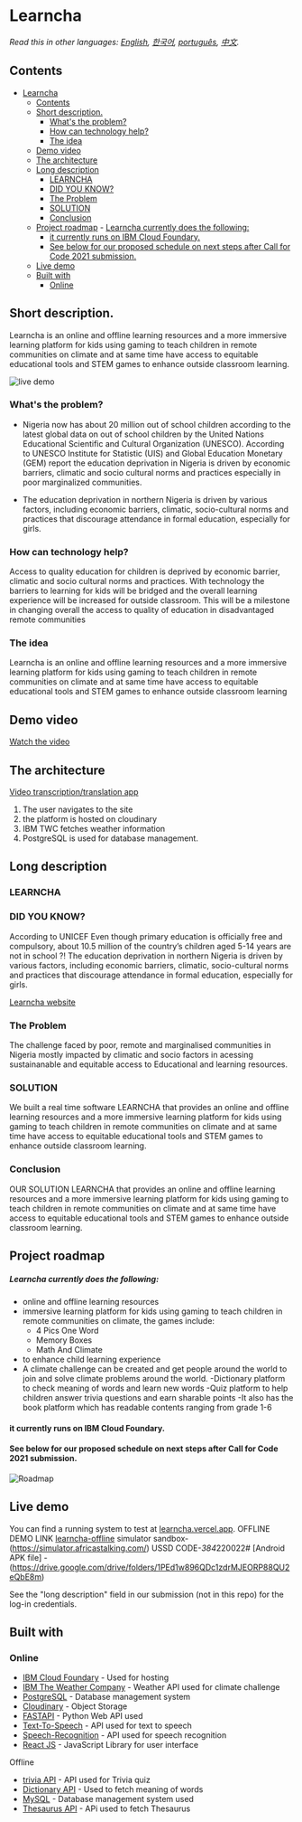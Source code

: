 # Learncha

_Read this in other languages: [English](README.md), [한국어](./docs/README.ko.md), [português](./docs/README.pt_br.md), [中文](./docs/README.zh.md)._

## Contents

- [Learncha](#learncha)
  - [Contents](#contents)
  - [Short description.](#short-description)
    - [What's the problem?](#whats-the-problem)
    - [How can technology help?](#how-can-technology-help)
    - [The idea](#the-idea)
  - [Demo video](#demo-video)
  - [The architecture](#the-architecture)
  - [Long description](#long-description)
    - [LEARNCHA](#learncha-1)
    - [DID YOU KNOW?](#did-you-know)
    - [The Problem](#the-problem)
    - [SOLUTION](#solution)
    - [Conclusion](#conclusion)
  - [Project roadmap](#project-roadmap) - [Learncha currently does the following:](#learncha-currently-does-the-following)
    - [it currently runs on IBM Cloud Foundary.](#it-currently-runs-on-ibm-cloud-foundary)
    - [See below for our proposed schedule on next steps after Call for Code 2021 submission.](#see-below-for-our-proposed-schedule-on-next-steps-after-call-for-code-2021-submission)
  - [Live demo](#live-demo)
  - [Built with](#built-with)
    - [Online](#online)

## Short description.

Learncha is an online and offline learning resources and a more immersive learning platform for kids using gaming to teach children in remote communities on climate and at same time have access to equitable educational tools and STEM games to enhance outside classroom learning.

![live demo](./images/learncha.jpeg)

### What's the problem?

- Nigeria now has about 20 million out of school children according to the latest global data on out of school children by the United Nations Educational Scientific and Cultural Organization (UNESCO). According to UNESCO Institute for Statistic (UIS) and Global Education Monetary (GEM) report the education deprivation in Nigeria is driven by economic barriers, climatic and socio cultural norms and practices especially in poor marginalized communities.

- The education deprivation in northern Nigeria is driven by various factors, including economic barriers, climatic, socio-cultural norms and practices that
  discourage attendance in formal education, especially for girls.

### How can technology help?

Access to quality education for children is deprived by economic barrier, climatic and socio cultural norms and practices. With technology the barriers to learning for kids will be bridged and the overall learning experience will be increased for outside classroom. This will be a milestone in changing overall the access to quality of education in disadvantaged remote communities

### The idea

Learncha is an online and offline learning resources and a more immersive learning platform for kids using gaming to teach children in remote communities on climate and at same time have access to equitable educational tools and STEM games to enhance outside classroom learning

## Demo video

[Watch the video](https://www.youtube.com/watch?v=hI54VopbpZI)

## The architecture

[Video transcription/translation app](https://github.com/CaptRaven/LEARNCHA/blob/)

1. The user navigates to the site
2. the platform is hosted on cloudinary
3. IBM TWC fetches weather information
4. PostgreSQL is used for database management.

## Long description

### LEARNCHA

### DID YOU KNOW?

According to UNICEF Even though primary education is officially free and compulsory, about 10.5 million of the country’s children aged 5-14 years are not in school ?!
The education deprivation in northern Nigeria is driven by various factors, including economic barriers, climatic, socio-cultural norms and practices that discourage attendance in formal education, especially for girls.

[Learncha website](https://learncha.vercel.app)

### The Problem

The challenge faced by poor, remote and marginalised communities in Nigeria mostly impacted by climatic and socio factors in acessing sustainanable and equitable access to Educational and learning resources.

### SOLUTION

We built a real time software LEARNCHA that provides an online and offline learning resources and a more immersive learning platform for kids using gaming to teach children in remote communities on climate and at same time have access to equitable educational tools and STEM games to enhance outside classroom learning.

### Conclusion

OUR SOLUTION LEARNCHA that provides an online and offline learning resources and a more immersive learning platform for kids using gaming to teach children in remote communities on climate and at same time have access to equitable educational tools and STEM games to enhance outside classroom learning.

<!-- [More detail is available here](./docs/DESCRIPTION.md) -->

## Project roadmap

##### Learncha currently does the following:

- online and offline learning resources
- immersive learning platform for kids using gaming to teach children in remote communities on climate,
  the games include:
  - 4 Pics One Word
  - Memory Boxes
  - Math And Climate
- to enhance child learning experience
- A climate challenge can be created and get people around the world to join and solve climate problems around the world.
  -Dictionary platform to check meaning of words and learn new words
  -Quiz platform to help children answer trivia questions and earn sharable points
  -It also has the book platform which has readable contents ranging from grade 1-6

#### it currently runs on IBM Cloud Foundary.

#### See below for our proposed schedule on next steps after Call for Code 2021 submission.

![Roadmap](./images/roadmap.jpeg)

## Live demo

You can find a running system to test at [learncha.vercel.app](https://learncha.vercel.app).
OFFLINE DEMO LINK [learncha-offline](https://github.com/farex4sure/learncha_ussd) simulator sandbox-(https://simulator.africastalking.com/) USSD CODE-*384*220022#
[Android APK file] - (https://drive.google.com/drive/folders/1PEd1w896QDc1zdrMJEORP88QU2eQbE8m)

See the "long description" field in our submission (not in this repo) for the log-in credentials.

## Built with

### Online

- [IBM Cloud Foundary](https://www.ibm.com/sa-en/cloud/cloud-foundry) - Used for hosting
- [IBM The Weather Company](https://www.ibm.com/products/weather-company-data-packages) - Weather API used for climate challenge
- [PostgreSQL](https://www.postgresql.org/) - Database management system
- [Cloudinary](https://cloudinary.com/documentation) - Object Storage
- [FASTAPI](https://fastapi.tiangolo.com/) - Python Web API used
- [Text-To-Speech](https://developer.mozilla.org/en-US/docs/Web/API/Web_Speech_API/Using_the_Web_Speech_API) - API used for text to speech
- [Speech-Recognition](https://developer.mozilla.org/en-US/docs/Web/API/Web_Speech_API/Using_the_Web_Speech_API) - API used for speech recognition
- [React JS](https://reactjs.org) - JavaScript Library for user interface

Offline

- [trivia API](https://the-trivia-api.com/) - API used for Trivia quiz
- [Dictionary API](https://api.dictionaryapi.dev/api/v2/entries/en/word) - Used to fetch meaning of words
- [MySQL]() - Database management system used
- [Thesaurus API](https://api.api-ninjas.com/v1/thesaurus?word=<word>) - APi used to fetch Thesaurus
